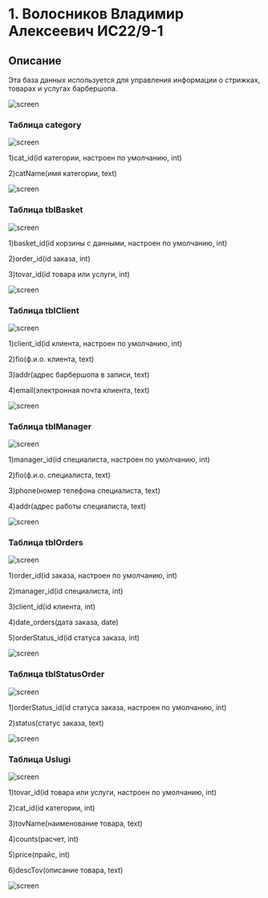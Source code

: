 # 1. Волосников Владимир Алексеевич ИС22/9-1

## Описание
Эта база данных используется для управления информации о стрижках, товарах и услугах барбершопа.

![screen](screenshots/bd.png)




### Таблица category
![screen](screenshot/category1.png) 


1)cat_id(id категории, настроен по умолчанию, int)

2)catName(имя категории, text)

![screen](screenshot/category2.png)

### Таблица tblBasket
![screen](screenshot/tblBasket1.png)


1)basket_id(id корзины с данными, настроен по умолчанию, int)

2)order_id(id заказа, int)

3)tovar_id(id товара или услуги, int)

![screen](screenshot/tblBasket2.png)

### Таблица tblClient
![screen](screenshot/tblClient1.png)


1)client_id(id клиента, настроен по умолчанию, int)

2)fio(ф.и.о. клиента, text)

3)addr(адрес барбершопа в записи, text)

4)email(электронная почта клиента, text)

![screen](screenshot/tblClient2.png)


### Таблица tblManager
![screen](screenshot/tblManager1.png)


1)manager_id(id специалиста, настроен по умолчанию, int)

2)fio(ф.и.о. специалиста, text)

3)phone(номер телефона специалиста, text)

4)addr(адрес работы специалиста, text)

![screen](screenshot/tblManager2.png)


### Таблица tblOrders
![screen](screenshot/tblOrders1.png)


1)order_id(id заказа, настроен по умолчанию, int)

2)manager_id(id специалиста, int)

3)client_id(id клиента, int)

4)date_orders(дата заказа, date)

5)orderStatus_id(id статуса заказа, int)

![screen](screenshot/tblOrders2.png)


### Таблица tblStatusOrder 
![screen](screenshot/tblStatusOrder1.png)


1)orderStatus_id(id статуса заказа, настроен по умолчанию, int)

2)status(статус заказа, text)

![screen](screenshot/tblStatusOrder2.png)

### Таблица Uslugi 
![screen](screenshot/uslugi1.png)


1)tovar_id(id товара или услуги, настроен по умолчанию, int)

2)cat_id(id категории, int)

3)tovName(наименование товара, text)

4)counts(расчет, int)

5)price(прайс, int)

6)descTov(описание товара, text)

![screen](screenshot/uslugi2.png)
